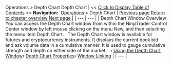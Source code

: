 ﻿
Operations \> Depth Chart
Depth Chart
| \<\< [Click to Display Table of Contents](depth_chart.md) \>\> **Navigation:**     [Operations](operations.md) \> Depth Chart | [Previous page](working_with_data_grids.md) [Return to chapter overview](operations.md) [Next page](using_the_depth_chart_window.md) |
| --- | --- |
| Depth Chart Window Overview You can access the Depth Chart window from within the NinjaTrader Control Center window by left mouse clicking on the menu New, and then selecting the menu item Depth Chart.   The Depth Chart window is available for futures and cryptocurrency instruments. It displays the current book bid and ask volume data in a cumulative manner. It is used to gauge cumulative strength and depth on either side of the market.   › [Using the Depth Chart Window](using_the_depth_chart_window.md)› [Depth Chart Properties](depth_chart_properties.md)› [Window Linking](window_linking.md) |
| --- |

